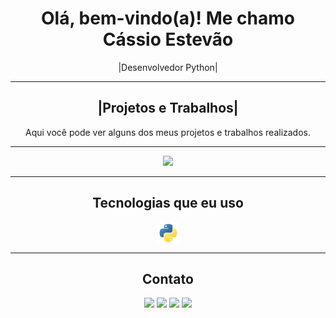 <div align="center">
  <h1>Olá, bem-vindo(a)! Me chamo Cássio Estevão</h1>
  <p>|Desenvolvedor Python|</p>
</div>

---

<div align="center">
  <h2>|Projetos e Trabalhos|</h2>
  <p>Aqui você pode ver alguns dos meus projetos e trabalhos realizados.</p>
</div>

---

<div align="center">
  <img height="120em" src="https://github-readme-stats.vercel.app/api/top-langs/?username=cassioestevao&theme=dark&hide_border=false&&layout=compact"/>
</div>

---

<div align="center">
  <h2>Tecnologias que eu uso</h2>
  <img align="center" alt="Python" height="35" width="35" src="https://raw.githubusercontent.com/devicons/devicon/master/icons/python/python-original.svg">
</div>

---

<div align="center">
  <h2>Contato</h2>
  <a href="https://instagram.com/cassioestevao" target="_blank"><img src="https://img.shields.io/badge/-Instagram-%23E4405F?style=for-the-badge&logo=instagram&logoColor=white" target="_blank"></a>
  <a href="mailto:cassioestevaops@gmail.com"><img src="https://img.shields.io/badge/-Gmail-%23333?style=for-the-badge&logo=gmail&logoColor=white" target="_blank"></a>
  <a href="https://www.linkedin.com/in/cassioestevao" target="_blank"><img src="https://img.shields.io/badge/-LinkedIn-%230077B5?style=for-the-badge&logo=linkedin&logoColor=white" target="_blank"></a>
  <a href="https://wa.me/+5501527998062898"><img src="https://img.shields.io/badge/WhatsApp-25D366?style=for-the-badge&logo=whatsapp&logoColor=white" target="_blank"></a>
</div>

